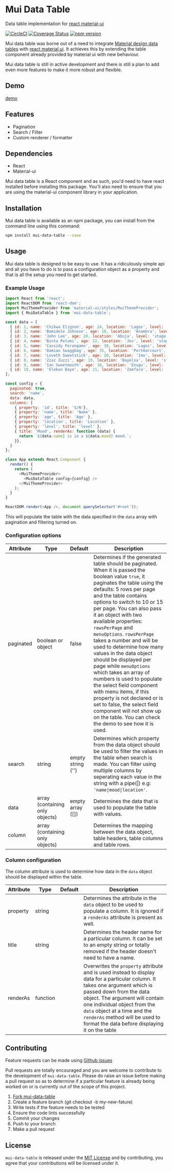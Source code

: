 # Mui Data Table

Data table implementation for [react material-ui](http://www.material-ui.com/#/)

[![CircleCI](https://circleci.com/gh/andela-cdaniel/mui-data-table/tree/master.svg?style=shield)](https://circleci.com/gh/andela-cdaniel/mui-data-table/tree/master) [![Coverage Status](https://coveralls.io/repos/github/andela-cdaniel/mui-data-table/badge.svg?branch=ch-add-coverage-info)](https://coveralls.io/github/andela-cdaniel/mui-data-table?branch=ch-add-coverage-info)
[![npm version](https://badge.fury.io/js/mui-data-table.svg)](https://badge.fury.io/js/mui-data-table)

Mui data table was borne out of a need to integrate
[Material design data tables](https://material.google.com/components/data-tables.html) with
[react material ui](http://www.material-ui.com/#/). It achieves this by extending the table component already provided
by material ui with new behaviour.

Mui data table is still in active development and there is still a plan to add even more features to make it more robust
and flexible.

## Demo

[demo](https://andela-cdaniel.github.io/mui-data-table/build)

## Features

* Pagination
* Search / Filter
* Custom renderer / formatter

## Dependencies

* React
* Material-ui

Mui data table is a React component and as such, you'd need to have react installed before installing this package.
You'll also need to ensure that you are using the material-ui component library in your application.

## Installation

Mui data table is available as an npm package, you can install from the command line using this command:

```bash
npm install mui-data-table --save
```

## Usage

Mui data table is designed to be easy to use. It has a ridiculously simple api and all you have to do is to pass a
configuration object as a property and that is all the setup you need to get started.

### Example Usage

```javascript
import React from 'react';
import ReactDOM from 'react-dom';
import MuiThemeProvider from 'material-ui/styles/MuiThemeProvider';
import { MuiDataTable } from 'mui-data-table';

const data = [
  { id: 1, name: 'Chikwa Eligson', age: 24, location: 'Lagos', level: 'stage-1', mood: 'happy' },
  { id: 2, name: 'Bamidele Johnson', age: 18, location: 'Anambra', level: 'stage-4', mood: 'anxious' },
  { id: 3, name: 'John Lee', age: 20, location: 'Abuja', level: 'stage-2', mood: 'indifferent' },
  { id: 4, name: 'Binta Pelumi', age: 22, location: 'Jos', level: 'stage-3', mood: 'sad' },
  { id: 5, name: 'Cassidy Ferangamo', age: 30, location: 'Lagos', level: 'stage-4', mood: 'angry' },
  { id: 6, name: 'Damian Swaggbag', age: 35, location: 'PortHarcourt', level: 'stage-1', mood: 'bitter' },
  { id: 7, name: 'Loveth Sweetstick', age: 20, location: 'Imo', level: 'stage-3', mood: 'happy' },
  { id: 8, name: 'Zzaz Zuzzi', age: 19, location: 'Bayelsa', level: 'stage-2', mood: 'party-mood' },
  { id: 9, name: 'Ian Sweetmouth', age: 18, location: 'Enugu', level: 'stage-4', mood: 'happy' },
  { id: 10, name: 'Elekun Bayo', age: 21, location: 'Zamfara', level: 'stage-4', mood: 'anxious' },
];

const config = {
  paginated: true,
  search: 'name',   
  data: data,
  columns: [
    { property: 'id', title: 'S/N'},
    { property: 'name', title: 'Name' },
    { property: 'age', title: 'Age' },
    { property: 'location', title: 'Location' },
    { property: 'level', title: 'level' },
    { title: 'Mood', renderAs: function (data) {
      return `${data.name} is in a ${data.mood} mood.`;
    }},
  ]
};

class App extends React.Component {
  render() {
    return (
      <MuiThemeProvider>
        <MuiDataTable config={config} />
      </MuiThemeProvider>
    );
  }
}

ReactDOM.render(<App />, document.querySelector('#root'));
```

This will populate the table with the data specified in the `data` array with pagination and filtering turned on.

### Configuration options

| Attribute  | Type | Default  | Description  |
|------------|------| ---------| -------------|
| paginated | boolean or object | false | Determines if the generated table should be paginated. When it is passed the boolean value `true`, it paginates the table using the defaults: 5 rows per page and the table contains options to switch to 10 or 15 per page. You can also pass it an object with two available properties: `rowsPerPage` and `menuOptions`. `rowsPerPage` takes a number and will be used to determine how many values in the data object should be displayed per page while `menuOptions` which takes an array of numbers is used to populate the select field component with menu items, if this property is not declared or is set to false, the select field component will not show up on the table. You can check the demo to see how it is used.|
|search | string | empty string ('') | Determines which property from the data object should be used to filter the values in the table when search is made. You can filter using multiple columns by seperating each value in the string with a pipe(\|) e.g: `'name\|mood\|location'`.|
|data | array (containing only objects)| empty array ([]) | Determines the data that is used to populate the table with values.
|column | array (containing only objects)| | Determines the mapping between the data object, table headers, table columns and table rows. |

### Column configuration

The column attribute is used to determine how data in the `data` object should be displayed within the table.

| Attribute | Type | Default | Description|
|-----------|------|--------|-------------|
|property| string | | Determines the attribute in the `data` object to be used to populate a column. It is ignored if a `renderAs` attribute is present as well.|
|title| string | | Determines the header name for a particular column. It can be set to an empty string or totally removed if the header doesn't need to have a name.|
|renderAs| function | | Overwrites the `property` attribute and is used instead to display data for a particular column. It takes one argument which is passed down from the data object. The argument will contain one individual object from the `data` object at a time and the `renderAs` method will be used to format the data before displaying it on the table |

## Contributing

Feature requests can be made using [Github issues](https://github.com/andela-cdaniel/mui-data-table/issues)

Pull requests are totally encouraged and you are welcome to contribute to the development of `mui-data-table`. Please do raise an issue before making a pull request so as to determine if a particular feature is already being worked on or is currently out of the scope of this project.

1. [Fork mui-data-table](https://github.com/andela-cdaniel/mui-data-table/fork)
2. Create a feature branch (git checkout -b my-new-fature)
3. Write tests if the feature needs to be tested
4. Ensure the code lints successfully
5. Commit your changes
6. Push to your branch
7. Make a pull request

## License

`mui-data-table` is released under the [MIT License](https://github.com/andela-cdaniel/mui-data-table/blob/master/LICENSE.md) and by contributing, you agree that your contributions will be licensed under it.
